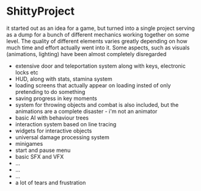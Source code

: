 # ShittyProject

it started out as an idea for a game, but turned into a single project serving as a dump for a bunch of different mechanics working together on some level. The quality of different elements varies greatly depending on how much time and effort actually went into it. Some aspects, such as visuals (animations, lighting) have been almost completely disregarded

- extensive door and teleportation system along with keys, electronic locks etc
- HUD, along with stats, stamina system
- loading screens that actually appear on loading insted of only pretending to do something
- saving progress in key moments
- system for throwing objects and combat is also included, but the animations are a complete disaster - i'm not an animator
- basic AI with behaviour trees 
- interaction system based on line tracing
- widgets for interactive objects
- universal damage processing system
- minigames
- start and pause menu
- basic SFX and VFX
- ...
- ...
- ...
- a lot of tears and frustration
